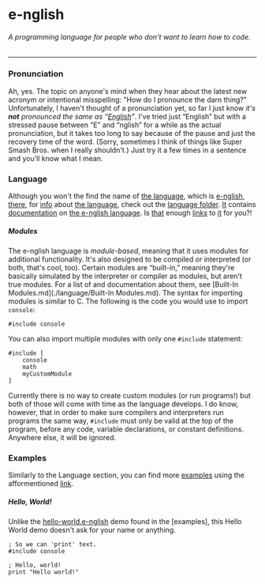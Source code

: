 # e-nglish
###### A programming language for people who don't want to learn how to code.
---
### Pronunciation
Ah, yes. The topic on anyone's mind when they hear about the latest new acronym or intentional misspelling: "How do I pronounce the darn thing?" Unfortunately, I haven't thought of a pronunciation yet, so far I just know *it's __not__ pronounced the same as “[English](https://www.howtopronounce.com/english/)”*. I've tried just “English” but with a stressed pause between “E” and “nglish” for a while as the actual pronunciation, but it takes too long to say because of the pause and just the recovery time of the word. (Sorry, sometimes I think of things like Super Smash Bros. when I really shouldn't.) Just try it a few times in a sentence and you'll know what I mean.

### Language
Although you won't the find the name of [the language](./language), which is [e-nglish](./language), [there](./language), for [info](./language) about [the language](./language), check out the [language folder](./language). [It](./language) contains [documentation](./language) on [the e-nglish language](./language). Is [that](./language) enough [links](https://www.youtube.com/watch?v=dQw4w9WgXcQ) to [it](./language) for you?!

##### Modules
The e-nglish language is *module-based*, meaning that it uses modules for additional functionality. It's also designed to be compiled *or* interpreted (or both, that's cool, too). Certain modules are “built-in,” meaning they're basically simulated by the interpreter or compiler as modules, but aren't true modules. For a list of and documentation about them, see [Built-In Modules.md](./language/Built-In Modules.md). The syntax for importing modules is similar to C. The following is the code you would use to import `console`:

```
#include console
```

You can also import multiple modules with only one `#include` statement:

```
#include [
	console
	math
	myCustomModule
]
```

Currently there is no way to create custom modules (or run programs!) but both of those will come with time as the language develops. I do know, however, that in order to make sure compilers and interpreters run programs the same way, `#include` must only be valid at the top of the program, before any code, variable declarations, or constant definitions. Anywhere else, it will be ignored.

### Examples
Similarly to the Language section, you can find more [examples](./examples) using the afformentioned [link](https://www.youtube.com/watch?v=dQw4w9WgXcQ).

##### Hello, World!
Unlike the [hello-world.e-nglish](./examples/hello-world.e-nglish) demo found in the [examples], this Hello World demo doesn't ask for your name or anything.

```
; So we can 'print' text.
#include console

; Hello, world!
print "Hello world!"
```